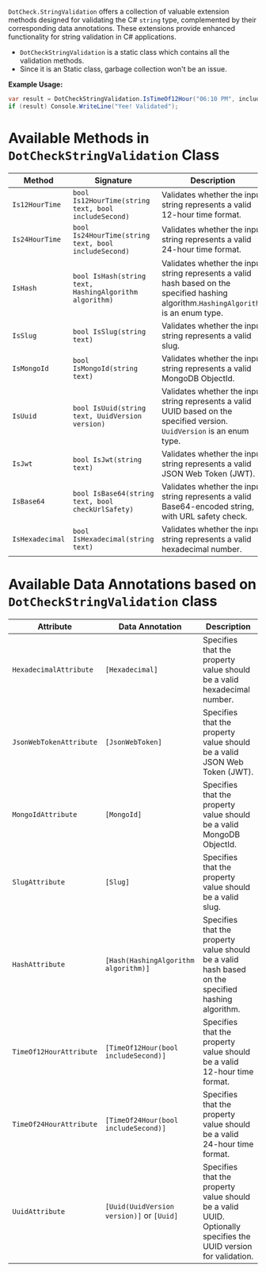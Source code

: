 `DotCheck.StringValidation` offers a collection of valuable extension methods designed for validating the C# `string`
type, complemented by their corresponding data annotations. These extensions provide enhanced functionality for string
validation in C# applications.

- `DotCheckStringValidation` is a static class which contains all the validation methods.
- Since it is an Static class, garbage collection won't be an issue.

**Example Usage:**

```csharp
var result = DotCheckStringValidation.IsTimeOf12Hour("06:10 PM", includeSecond: false);
if (result) Console.WriteLine("Yee! Validated");
```

# Available Methods in `DotCheckStringValidation` Class

| Method          | Signature                                              | Description                                                                                                                            |
|-----------------|--------------------------------------------------------|----------------------------------------------------------------------------------------------------------------------------------------|
| `Is12HourTime`  | `bool Is12HourTime(string text, bool includeSecond)`   | Validates whether the input string represents a valid 12-hour time format.                                                             |
| `Is24HourTime`  | `bool Is24HourTime(string text, bool includeSecond)`   | Validates whether the input string represents a valid 24-hour time format.                                                             |
| `IsHash`        | `bool IsHash(string text, HashingAlgorithm algorithm)` | Validates whether the input string represents a valid hash based on the specified hashing algorithm.`HashingAlgorithm` is an enum type. |
| `IsSlug`        | `bool IsSlug(string text)`                             | Validates whether the input string represents a valid slug.                                                                            |
| `IsMongoId`     | `bool IsMongoId(string text)`                          | Validates whether the input string represents a valid MongoDB ObjectId.                                                                |
| `IsUuid`        | `bool IsUuid(string text, UuidVersion version)`        | Validates whether the input string represents a valid UUID based on the specified version. `UuidVersion` is an enum type.              |
| `IsJwt`         | `bool IsJwt(string text)`                              | Validates whether the input string represents a valid JSON Web Token (JWT).                                                            |
| `IsBase64`      | `bool IsBase64(string text, bool checkUrlSafety)`      | Validates whether the input string represents a valid Base64-encoded string, with URL safety check.                            |
| `IsHexadecimal` | `bool IsHexadecimal(string text)`                      | Validates whether the input string represents a valid hexadecimal number.                                                              |

# Available Data Annotations based on `DotCheckStringValidation` class

| Attribute               | Data Annotation                           | Description                                                                                                           |
|-------------------------|-------------------------------------------|-----------------------------------------------------------------------------------------------------------------------|
| `HexadecimalAttribute`  | `[Hexadecimal]`                           | Specifies that the property value should be a valid hexadecimal number.                                               |
| `JsonWebTokenAttribute` | `[JsonWebToken]`                          | Specifies that the property value should be a valid JSON Web Token (JWT).                                             |
| `MongoIdAttribute`      | `[MongoId]`                               | Specifies that the property value should be a valid MongoDB ObjectId.                                                 |
| `SlugAttribute`         | `[Slug]`                                  | Specifies that the property value should be a valid slug.                                                             |
| `HashAttribute`         | `[Hash(HashingAlgorithm algorithm)]`      | Specifies that the property value should be a valid hash based on the specified hashing algorithm.                    |
| `TimeOf12HourAttribute` | `[TimeOf12Hour(bool includeSecond)]`      | Specifies that the property value should be a valid 12-hour time format.|
| `TimeOf24HourAttribute` | `[TimeOf24Hour(bool includeSecond)]`      | Specifies that the property value should be a valid 24-hour time format.|
| `UuidAttribute`         | `[Uuid(UuidVersion version)]` or `[Uuid]` | Specifies that the property value should be a valid UUID. Optionally specifies the UUID version for validation.       |
